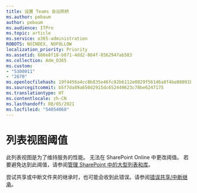 ```yaml
---
title: 设置 Teams 会议网桥
ms.author: pebaum
author: pebaum
ms.audience: ITPro
ms.topic: article
ms.service: o365-administration
ROBOTS: NOINDEX, NOFOLLOW
localization_priority: Priority
ms.assetid: 686e8f18-b871-4dd2-864f-8562947ab583
ms.collection: Adm_O365
ms.custom:
- "5300011"
- "2670"
ms.openlocfilehash: 19f4456a4cc8b835e46fc82b6112e0829f561d6a8f4be80091b7f328c5f29ee8
ms.sourcegitcommit: b5f7da89a650d2915dc652449623c78be6247175
ms.translationtype: HT
ms.contentlocale: zh-CN
ms.lasthandoff: 08/05/2021
ms.locfileid: "54054068"
---
```

# <a name="list-view-threshold"></a>列表视图阈值

此列表视图是为了维持服务的性能。 无法在 SharePoint Online 中更改阈值。 若要避免达到此阈值，请参阅[管理 SharePoint 中的大型列表和库](https://support.office.com/article/manage-large-lists-and-libraries-in-sharepoint-b8588dae-9387-48c2-9248-c24122f07c59)。

尝试共享或中断文件夹的继承时，也可能会收到此错误。请参阅[错误共享/中断继承](https://docs.microsoft.com/SharePoint/troubleshoot/lists-and-libraries/error-share-break-inheritance)。
